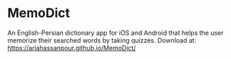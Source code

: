 # MemoDict
An English-Persian dictionary app for iOS and Android that helps the user memorize their searched words by taking quizzes.
Download at: https://ariahassanpour.github.io/MemoDict/
